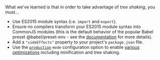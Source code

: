 What we've learned is that in order to take advantage of *tree shaking*, you must...

- Use ES2015 module syntax (i.e. `import` and `export`).
- Ensure no compilers transform your ES2015 module syntax into CommonJS modules (this is the default behavior of the popular Babel preset @babel/preset-env - see the [documentation](https://babeljs.io/docs/en/babel-preset-env#modules) for more details).
- Add a `"sideEffects"` property to your project's `package.json` file.
- Use the [`production`](https://webpack.js.org/configuration/mode/#mode-production) `mode` configuration option to enable [various optimizations](https://webpack.js.org/configuration/mode/#usage) including minification and tree shaking.